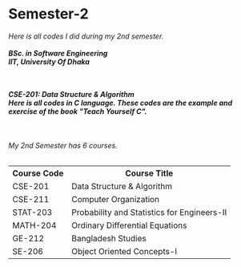 # Semester-2
<i>Here is all codes I did during my 2nd semester.<i><br><br>
<b>BSc. in Software Engineering</b><br>
<b>IIT, University Of Dhaka<b>
<br>
<br>
<br>

<p>
  <b>CSE-201: Data Structure & Algorithm </b><br>
  Here is all codes in C language. These codes are the example and exercise of the book "Teach Yourself C".
</p>  

<br>
<p>
<h6>My 2nd Semester has 6 courses.</h6>
<table>
  <tr>
    <th>Course Code</th>
    <th>Course Title</th>
  </tr>
  <tr>
    <td>CSE-201</td>
    <td>Data Structure & Algorithm</td>
  </tr>
  <tr>
    <td>CSE-211</td>
    <td>Computer Organization</td>
  </tr>
  <tr>
    <td>STAT-203</td>
    <td>Probability and Statistics for Engineers-II</td>
  </tr>
  <tr>
    <td>MATH-204</td>
    <td>Ordinary Differential Equations</td>
  </tr>
  <tr>
    <td>GE-212</td>
    <td>Bangladesh Studies</td>
  </tr>
  <tr>
    <td>SE-206</td>
    <td>Object Oriented Concepts-I</td>
  </tr>
</table>
  
</p>
